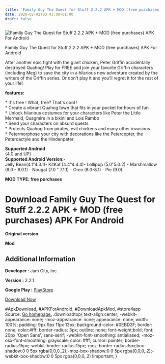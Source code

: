 ```yaml
---
title: 'Family Guy The Quest for Stuff 2.2.2 APK + MOD (free purchases) APK For Android'
date: 2020-02-02T03:42:00+01:00
draft: false
---
```


![Family Guy The Quest for Stuff 2.2.2 APK + MOD (free purchases) APK For Android](https://i2.wp.com/apkhome.net/wp-content/uploads/2020/02/Family-Guy-The-Quest-for-Stuff-2.2.2-APK-MOD-free-purchases.png "Family Guy The Quest for Stuff 2.2.2 APK + MOD (free purchases) APK For Android")

  

Family Guy The Quest for Stuff 2.2.2 APK + MOD (free purchases) APK For Android

After another epic fight with the giant chicken, Peter Griffin accidentally destroyed Quahog! Play for FREE and join your favorite Griffin characters (including Meg) to save the city in a hilarious new adventure created by the writers of the Griffin series. Or don't play it and you'll regret it for the rest of your life!

**features:**

\* It's free ! What, free? That's cool !  
\* Create a vibrant Quahog town that fits in your pocket for hours of fun  
\* Unlock hilarious costumes for your characters like Peter the Little Mermaid, Quagmire in a bikini and Lois Rambo  
\* Send your characters on absurd quests  
\* Protects Quahog from pirates, evil chickens and many other invasions  
\* Petermorphose your city with decorations like the Petercopter, the Peterdactyle and the Hindenpeter

**Supported Android**  
{4.0 and UP}  
**Supported Android Version**:-  
Jelly Bean(4.1"4.3.1)- KitKat (4.4"4.4.4)- Lollipop (5.0"5.0.2) - Marshmallow (6.0 - 6.0.1) - Nougat (7.0 " 7.1.1) - Oreo (8.0-8.1) - Pie (9.0)

**MOD TYPE: free purchases**

Download Family Guy The Quest for Stuff 2.2.2 APK + MOD (free purchases) APK For Android
========================================================================================

**Original version**

**Mod**

Additional Information
----------------------

**Developer :** Jam City, Inc.

**Version :** 2.2.1

**Google Play :** [PlayStore](https://play.google.com/store/apps/details?id=com.tinyco.familyguy)

  

[Download Now](https://store4app.co/post/family-guy-the-quest-for-stuff-2-2-2-apk-mod-free-purchases-apk-for-android_1580576279)

  
#ApkDownload, #APKForAndroid, #DownloadApkMod, #store4app  
Source: [Go homepage.](https://store4app.co/post/family-guy-the-quest-for-stuff-2-2-2-apk-mod-free-purchases-apk-for-android_1580576279) .downloadtop{ text-align:center; -webkit-appearance: none; -moz-appearance: none; appearance: none; width: 100%; padding: 9px 9px 11px 13px; background-color: #0EBD3F; border: none; color:#fff; border-radius: 3px; outline: none; font-weight;bold; font: 20px 'Open Sans', sans-serif; -webkit-font-smoothing: antialiased; -moz-osx-font-smoothing: grayscale; color: #fff; cursor: pointer; border-radius:15px;-webkit-border-radius:15px;-moz-border-radius:5px;box-shadow:0 0 5px rgba(0,0,0,.2);-moz-box-shadow:0 0 5px rgba(0,0,0,.2);-webkit-box-shadow:0 0 5px rgba(0,0,0,.2) !important; }